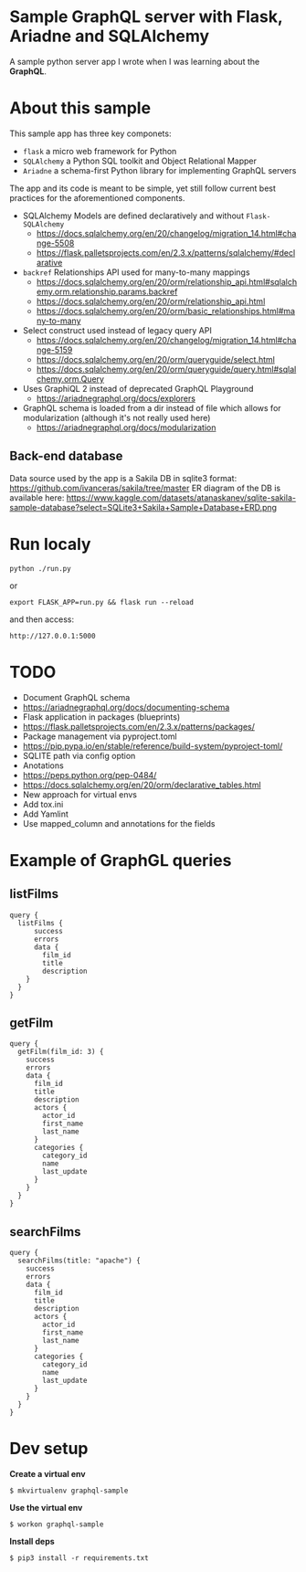 # Sample GraphQL server with Flask, Ariadne and SQLAlchemy

A sample python server app I wrote when I was learning about the **GraphQL**.


# About this sample

This sample app has three key componets:

* `flask` a micro web framework for Python
* `SQLAlchemy` a Python SQL toolkit and Object Relational Mapper
* `Ariadne` a schema-first Python library for implementing GraphQL servers


The app and its code is meant to be simple, yet still follow current
best practices for the aforementioned components.

* SQLAlchemy Models are defined declaratively and without `Flask-SQLAlchemy`
    * https://docs.sqlalchemy.org/en/20/changelog/migration_14.html#change-5508
    * https://flask.palletsprojects.com/en/2.3.x/patterns/sqlalchemy/#declarative
* `backref` Relationships API used for many-to-many mappings
    * https://docs.sqlalchemy.org/en/20/orm/relationship_api.html#sqlalchemy.orm.relationship.params.backref
    * https://docs.sqlalchemy.org/en/20/orm/relationship_api.html
    * https://docs.sqlalchemy.org/en/20/orm/basic_relationships.html#many-to-many
* Select construct used instead of legacy query API
    * https://docs.sqlalchemy.org/en/20/changelog/migration_14.html#change-5159
    * https://docs.sqlalchemy.org/en/20/orm/queryguide/select.html
    * https://docs.sqlalchemy.org/en/20/orm/queryguide/query.html#sqlalchemy.orm.Query
* Uses GraphiQL 2 instead of deprecated GraphQL Playground
    * https://ariadnegraphql.org/docs/explorers
* GraphQL schema is loaded from a dir instead of file which allows for modularization (although it's not really used here)
    * https://ariadnegraphql.org/docs/modularization


## Back-end database

Data source used by the app is a Sakila DB in sqlite3 format:
https://github.com/ivanceras/sakila/tree/master
ER diagram of the DB is available here:
https://www.kaggle.com/datasets/atanaskanev/sqlite-sakila-sample-database?select=SQLite3+Sakila+Sample+Database+ERD.png


# Run localy

    python ./run.py

or

    export FLASK_APP=run.py && flask run --reload

and then access:

    http://127.0.0.1:5000


# TODO

* Document GraphQL schema
 * https://ariadnegraphql.org/docs/documenting-schema
* Flask application in packages (blueprints)
 * https://flask.palletsprojects.com/en/2.3.x/patterns/packages/
* Package management via pyproject.toml
 * https://pip.pypa.io/en/stable/reference/build-system/pyproject-toml/
* SQLITE path via config option
* Anotations
 * https://peps.python.org/pep-0484/
 * https://docs.sqlalchemy.org/en/20/orm/declarative_tables.html
* New approach for virtual envs
* Add tox.ini
* Add Yamlint
* Use mapped_column and annotations for the fields


# Example of GraphGL queries

## listFilms

    query {
      listFilms {
          success
          errors
          data {
            film_id
            title
            description
        }
      }
    }

## getFilm

    query {
      getFilm(film_id: 3) {
        success
        errors
        data {
          film_id
          title
          description
          actors {
            actor_id
            first_name
            last_name
          }
          categories {
            category_id
            name
            last_update
          }
        }
      }
    }

## searchFilms

    query {
      searchFilms(title: "apache") {
        success
        errors
        data {
          film_id
          title
          description
          actors {
            actor_id
            first_name
            last_name
          }
          categories {
            category_id
            name
            last_update
          }
        }
      }
    }


# Dev setup

**Create a virtual env**

    $ mkvirtualenv graphql-sample

**Use the virtual env**

    $ workon graphql-sample

**Install deps**

    $ pip3 install -r requirements.txt

